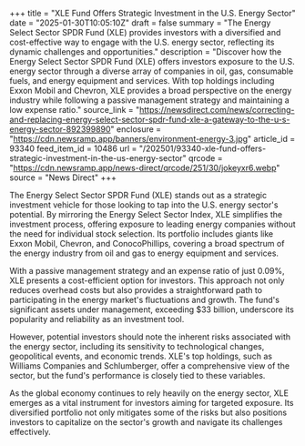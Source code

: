 +++
title = "XLE Fund Offers Strategic Investment in the U.S. Energy Sector"
date = "2025-01-30T10:05:10Z"
draft = false
summary = "The Energy Select Sector SPDR Fund (XLE) provides investors with a diversified and cost-effective way to engage with the U.S. energy sector, reflecting its dynamic challenges and opportunities."
description = "Discover how the Energy Select Sector SPDR Fund (XLE) offers investors exposure to the U.S. energy sector through a diverse array of companies in oil, gas, consumable fuels, and energy equipment and services. With top holdings including Exxon Mobil and Chevron, XLE provides a broad perspective on the energy industry while following a passive management strategy and maintaining a low expense ratio."
source_link = "https://newsdirect.com/news/correcting-and-replacing-energy-select-sector-spdr-fund-xle-a-gateway-to-the-u-s-energy-sector-892399890"
enclosure = "https://cdn.newsramp.app/banners/environment-energy-3.jpg"
article_id = 93340
feed_item_id = 10486
url = "/202501/93340-xle-fund-offers-strategic-investment-in-the-us-energy-sector"
qrcode = "https://cdn.newsramp.app/news-direct/qrcode/251/30/jokeyxr6.webp"
source = "News Direct"
+++

<p>The Energy Select Sector SPDR Fund (XLE) stands out as a strategic investment vehicle for those looking to tap into the U.S. energy sector's potential. By mirroring the Energy Select Sector Index, XLE simplifies the investment process, offering exposure to leading energy companies without the need for individual stock selection. Its portfolio includes giants like Exxon Mobil, Chevron, and ConocoPhillips, covering a broad spectrum of the energy industry from oil and gas to energy equipment and services.</p><p>With a passive management strategy and an expense ratio of just 0.09%, XLE presents a cost-efficient option for investors. This approach not only reduces overhead costs but also provides a straightforward path to participating in the energy market's fluctuations and growth. The fund's significant assets under management, exceeding $33 billion, underscore its popularity and reliability as an investment tool.</p><p>However, potential investors should note the inherent risks associated with the energy sector, including its sensitivity to technological changes, geopolitical events, and economic trends. XLE's top holdings, such as Williams Companies and Schlumberger, offer a comprehensive view of the sector, but the fund's performance is closely tied to these variables.</p><p>As the global economy continues to rely heavily on the energy sector, XLE emerges as a vital instrument for investors aiming for targeted exposure. Its diversified portfolio not only mitigates some of the risks but also positions investors to capitalize on the sector's growth and navigate its challenges effectively.</p>